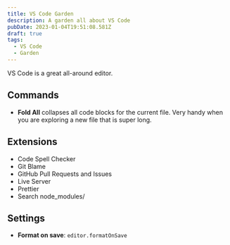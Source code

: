 ```yaml
---
title: VS Code Garden
description: A garden all about VS Code
pubDate: 2023-01-04T19:51:08.581Z
draft: true
tags:
  - VS Code
  - Garden
---
```

VS Code is a great all-around editor.

## Commands

- **Fold All** collapses all code blocks for the current file. Very handy when you are exploring a new file that is super long.

## Extensions

- Code Spell Checker
- Git Blame
- GitHub Pull Requests and Issues
- Live Server
- Prettier
- Search node_modules/

## Settings

- **Format on save**: `editor.formatOnSave`
